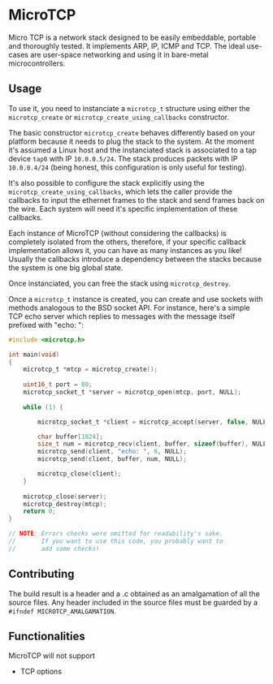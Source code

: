 # MicroTCP
Micro TCP is a network stack designed to be easily embeddable, portable and thoroughly tested. It implements ARP, IP, ICMP and TCP. The ideal use-cases are user-space networking and using it in bare-metal microcontrollers.

## Usage
To use it, you need to instanciate a `microtcp_t` structure using either the `microtcp_create` or `microtcp_create_using_callbacks` constructor.

The basic constructor `microtcp_create` behaves differently based on your platform because it needs to plug the stack to the system. At the moment it's assumed a Linux host and the instanciated stack is associated to a tap device `tap0` with IP `10.0.0.5/24`. The stack produces packets with IP `10.0.0.4/24` (being honest, this configuration is only useful for testing).

It's also possible to configure the stack explicitly using the `microtcp_create_using_callbacks`, which lets the caller provide the callbacks to input the ethernet frames to the stack and send frames back on the wire. Each system will need it's specific implementation of these callbacks. 

Each instance of MicroTCP (without considering the callbacks) is completely isolated from the others, therefore, if your specific callback implementation allows it, you can have as many instances as you like! Usually the callbacks introduce a dependency between the stacks because the system is one big global state.

Once instanciated, you can free the stack using `microtcp_destroy`.

Once a `microtcp_t` instance is created, you can create and use sockets with methods analogous to the BSD socket API. For instance, here's a simple TCP echo server which replies to messages with the message itself prefixed with "echo: ":

```c
#include <microtcp.h>

int main(void)
{
    microtcp_t *mtcp = microtcp_create();
    
    uint16_t port = 80;
    microtcp_socket_t *server = microtcp_open(mtcp, port, NULL);
    
    while (1) {

        microtcp_socket_t *client = microtcp_accept(server, false, NULL);

        char buffer[1024];
        size_t num = microtcp_recv(client, buffer, sizeof(buffer), NULL);
        microtcp_send(client, "echo: ", 6, NULL);
        microtcp_send(client, buffer, num, NULL);

        microtcp_close(client);
    }
    
    microtcp_close(server);
    microtcp_destroy(mtcp);
    return 0;
}

// NOTE: Errors checks were omitted for readability's sake.
//       If you want to use this code, you probably want to
//       add some checks!
```

## Contributing
The build result is a header and a .c obtained as an amalgamation of all the source files. Any header included in the source files must be guarded by a `#ifndef MICROTCP_AMALGAMATION`.

## Functionalities
MicroTCP will not support
* TCP options